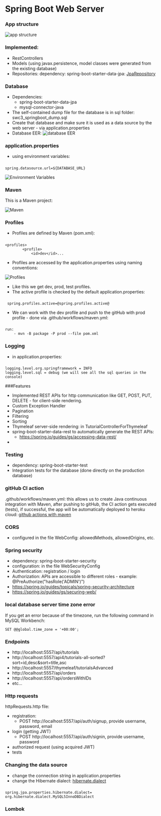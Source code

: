 # Spring Boot Web Server

### App structure
![app structure](src/main/resources/static/appStructure.png)

### Implemented:
- RestControllers
- Models (using javax.persistence, model classes were generated from the existing database)
- Repositories: dependency: spring-boot-starter-data-jpa: [JpaRepository](https://docs.spring.io/spring-data/jpa/docs/current/api/org/springframework/data/jpa/repository/JpaRepository.html)

### Database
- Dependencies:
    - spring-boot-starter-data-jpa
    - mysql-connector-java 
- The self-contained dump file for the database is in sql folder: swc3_springboot_dump.sql
- Create that database and make sure it is used as a data source by the web server - via application.properties
- Database EER:
![database EER](src/main/resources/static/databaseEER.png)

### application.properties
- using environment variables: 
#####
    spring.datasource.url=${DATABASE_URL}

![Environment Variables](src/main/resources/static/env.png)

### Maven
This is a Maven project:

![Maven](src/main/resources/static/maven.png)

### Profiles
- Profiles are defined by Maven (pom.xml):
#####       
    <profiles>
            <profile>
                <id>dev</id>...
- Profiles are accessed by the application.properties using naming conventions:

![Profiles](src/main/resources/static/profiles.png)
- Like this we get dev, prod, test profiles.
- The active profile is checked by the default application.properties:
#####
     spring.profiles.active=@spring.profiles.active@
- We can work with the dev profile and push to the gitHub with prod profile - done via .github/workflows/maven.yml:
#####
    run: 
        - mvn -B package -P prod --file pom.xml 

### Logging
- in application.properties:
#####    
    logging.level.org.springframework = INFO
    logging.level.sql = debug (we will see all the sql queries in the console)

###Features
- Implemented REST APIs for http communication like GET, POST, PUT, DELETE - for client-side rendering.
- Custom Exception Handler
- Pagination
- Filtering
- Sorting
- Thymeleaf server-side rendering: in TutorialControllerForThymeleaf
- spring-boot-starter-data-rest to automatically generate the REST APIs: 
    - https://spring.io/guides/gs/accessing-data-rest/
- 

### Testing
- dependency: spring-boot-starter-test
- Integration tests for the database (done directly on the production database)

### gitHub CI action
.github/workflows/maven.yml: this allows us to create Java continuous integration with Maven,
after pushing to gitHub, the CI action gets executed (tests), if successful, the app will be automatically deployed to heroku cloud:
[github actions with maven](https://docs.github.com/en/actions/guides/building-and-testing-java-with-maven)

### CORS
- configured in the file WebConfig: allowedMethods, allowedOrigins, etc.

### Spring security
- dependency: spring-boot-starter-security
- configuration: in the file WebSecurityConfig
- Authentication: registration / login
- Authorization: APIs are accessible to different roles - example: @PreAuthorize("hasRole('ADMIN')")
- https://spring.io/guides/topicals/spring-security-architecture
- https://spring.io/guides/gs/securing-web/ 

### local database server time zone error
If you get an error because of the timezone, run the following command in MySQL Workbench:

    SET @@global.time_zone = '+00:00';

### Endpoints
- http://localhost:5557/api/tutorials
- http://localhost:5557/api4/tutorials-all-sorted?sort=id,desc&sort=title,asc
- http://localhost:5557/thymeleaf/tutorialsAdvanced
- http://localhost:5557/api/orders
- http://localhost:5557/api/ordersWithIDs
- etc...

### Http requests
httpRequests.http file:

- registration: 
    - POST http://localhost:5557/api/auth/signup, provide username, password, email
- login (getting JWT) 
    - POST http://localhost:5557/api/auth/signin, provide username, password
- authorized request (using acquired JWT)
- tests

### Changing the data source
- change the connection string in application.properties
- change the Hibernate dialect: [hibernate.dialect](https://docs.jboss.org/hibernate/orm/5.2/javadocs/org/hibernate/dialect/package-summary.html)
#####
    spring.jpa.properties.hibernate.dialect= org.hibernate.dialect.MySQL5InnoDBDialect

### Lombok
